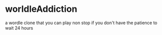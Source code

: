 # worldleAddiction
a wordle clone that you can play non stop if you don't have the patience to wait 24 hours
